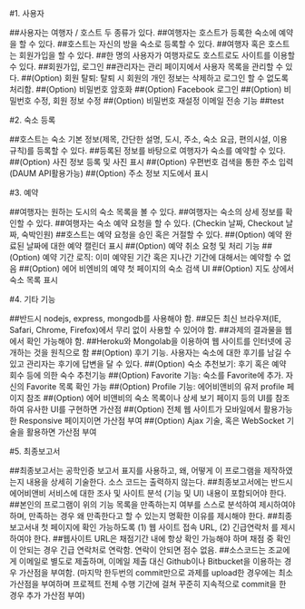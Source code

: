 #1. 사용자

##사용자는 여행자 / 호스트 두 종류가 있다.
##여행자는 호스트가 등록한 숙소에 예약을 할 수 있다.
##호스트는 자신의 방을 숙소로 등록할 수 있다.
##여행자 혹은 호스트는 회원가입을 할 수 있다.
##한 명의 사용자가 여행자로도 호스트로도 사이트를 이용할 수 있다.
##회원가입, 로그인
##관리자는 관리 페이지에서 사용자 목록을 관리할 수 있다.
##(Option) 회원 탈퇴: 탈퇴 시 회원의 개인 정보는 삭제하고 로그인 할 수 없도록 처리함.
##(Option) 비밀번호 암호화
##(Option) Facebook 로그인
##(Option) 비밀번호 수정, 회원 정보 수정
##(Option) 비밀번호 재설정 이메일 전송 기능
##test

#2. 숙소 등록

##호스트는 숙소 기본 정보(제목, 간단한 설명, 도시, 주소, 숙소 요금, 편의시설, 이용 규칙)를 등록할 수 있다.
##등록된 정보를 바탕으로 여행자가 숙소를 예약할 수 있다.
##(Option) 사진 정보 등록 및 사진 표시
##(Option) 우편번호 검색을 통한 주소 입력 (DAUM API활용가능)
##(Option) 주소 정보 지도에서 표시


#3. 예약

##여행자는 원하는 도시의 숙소 목록을 볼 수 있다.
##여행자는 숙소의 상세 정보를 확인할 수 있다.
##여행자는 숙소 예약 요청을 할 수 있다. (Checkin 날짜, Checkout 날짜, 숙박인원)
##호스트는 예약 요청을 승인 혹은 거절할 수 있다.
##(Option) 예약 완료된 날짜에 대한 예약 캘린더 표시
##(Option) 예약 취소 요청 및 처리 기능
##(Option) 예약 기간 로직: 이미 예약된 기간 혹은 지나간 기간에 대해서는 예약할 수 없음
##(Option) 에어 비엔비의 예약 첫 페이지의 숙소 검색 UI
##(Option) 지도 상에서 숙소 목록 표시


#4. 기타 기능

##반드시 nodejs, express, mongodb를 사용해야 함.
##모든 최신 브라우져(IE, Safari, Chrome, Firefox)에서 무리 없이 사용할 수 있어야 함.
##과제의 결과물을 웹에서 확인 가능해야 함.
##Heroku와 Mongolab을 이용하여 웹 사이트를 인터넷에 공개하는 것을 원칙으로 함
##(Option) 후기 기능. 사용자는 숙소에 대한 후기를 남길 수 있고 관리자는 후기에 답변을 달 수 있다.
##(Option) 숙소 추천보기: 후기 혹은 예약 회수 등에 의한 숙수 추천기능
##(Option) Favorite 기능: 숙소를 Favorite에 추가. 자신의 Favorite 목록 확인 가능
##(Option) Profile 기능: 에어비앤비의 유저 profile 페이지 참조
##(Option) 에어 비앤비의 숙소 목록이나 상세 보기 페이지 등의 UI를 참조하여 유사한 UI를 구현하면 가산점
##(Option) 전체 웹 사이트가 모바일에서 활용가능한 Responsive 페이지이면 가산점 부여
##(Option) Ajax 기술, 혹은 WebSocket 기술을 활용하면 가산점 부여 

#5. 최종보고서

##최종보고서는 공학인증 보고서 표지를 사용하고, 왜, 어떻게 이 프로그램을 제작하였는지 내용을 상세히 기술한다. 소스 코드는 출력하지 않는다. 
##최종보고서에는 반드시 에어비앤비 서비스에 대한 조사 및 사이트 분석 (기능 및 UI) 내용이 포함되어야 한다.
##본인의 프로그램이 위의 기능 목록을 만족하는지 여부를 스스로 분석하여 제시하여야 하며, 만족하는 경우 왜 만족한다고 할 수 있는지 명확한 이유를 제시해야 한다.
##최종 보고서내 첫 페이지에 확인 가능하도록 (1) 웹 사이트 접속 URL, (2) 긴급연락처 를 제시하여야 한다.
##웹사이트 URL은 채점기간 내에 항상 확인 가능해야 하며 채점 중 확인이 안되는 경우 긴급 연락처로 연락함. 연락이 안되면 점수 없음.
##소스코드는 조교에게 이메일로 별도로 제출하며, 이메일 제출 대신 Github이나 Bitbucket을 이용하는 경우 가산점을 부여함. (마지막 한두번의 commit만으로 과제를 upload한 경우에는 최소 가산점을 부여하며 프로젝트 전체 수행 기간에 걸쳐 꾸준히 지속적으로 commit을 한 경우 추가 가산점 부여)